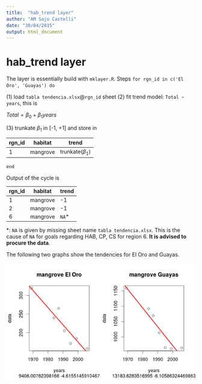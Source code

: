 ```yaml
---
title:  "hab_trend layer"
author: "AM Sajo Castelli"
date: "30/04/2015"
output: html_document
---
```

# hab_trend layer

The layer is essentially build with `mklayer.R`. 
Steps
`for rgn_id in c('El Oro', 'Guayas') do`

 (1) load `tabla tendencia.xlsx`@`rgn_id` sheet
 (2) fit trend model: `Total ~ years`, this is 
 
 $Total = \beta_0 + \beta_1 years$
 
 (3) trunkate $\beta_1$ in [-1, +1] and store in

 | rgn_id | habitat  | trend              |
 |--------|----------|--------------------|
 | 1      | mangrove | trunkate($\beta_1$)|

`end`


Output of the cycle is

rgn_id | habitat | trend
-------|---------|-----
1 | mangrove | -1
2 | mangrove | -1
6 | mangrove | `NA`*

*: `NA` is given by missing sheet name `tabla tendencia.xlsx`. This is the cause of
`NA` for goals regarding HAB, CP, CS for region 6. **It is advised to procure the data**.

The following two graphs show the tendencies for El Oro and Guayas.

![tendencies](https://github.com/OHI-Science/gye/blob/draft/region2015/pre-proc/hab_trend/lms12.png)

